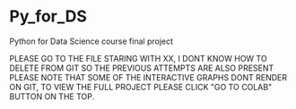 # Py_for_DS
Python for Data Science course final project 

PLEASE GO TO THE FILE STARING WITH XX, I DONT KNOW HOW TO DELETE FROM GIT SO THE PREVIOUS ATTEMPTS ARE ALSO PRESENT
PLEASE NOTE THAT SOME OF THE INTERACTIVE GRAPHS DONT RENDER ON GIT, TO VIEW THE FULL PROJECT PLEASE CLICK "GO TO COLAB" BUTTON ON THE TOP.
